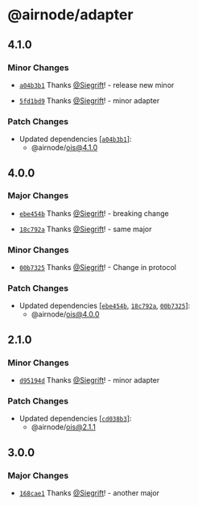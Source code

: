 # @airnode/adapter

## 4.1.0

### Minor Changes

- [`a04b3b1`](https://github.com/Siegrift/airnode/commit/a04b3b1cdb4aec7633c69683ed372eedb0218f66) Thanks [@Siegrift](https://github.com/Siegrift)! - release new minor

* [`5fd1bd9`](https://github.com/Siegrift/airnode/commit/5fd1bd94ddb76cdd6fc2c8e049d9c5dc40f14bac) Thanks [@Siegrift](https://github.com/Siegrift)! - minor adapter

### Patch Changes

- Updated dependencies [[`a04b3b1`](https://github.com/Siegrift/airnode/commit/a04b3b1cdb4aec7633c69683ed372eedb0218f66)]:
  - @airnode/ois@4.1.0

## 4.0.0

### Major Changes

- [`ebe454b`](https://github.com/Siegrift/airnode/commit/ebe454bb9f5485f6f1a2a5d084e943af022a8561) Thanks [@Siegrift](https://github.com/Siegrift)! - breaking change

* [`18c792a`](https://github.com/Siegrift/airnode/commit/18c792ae4e5da68a9fa4af1222bb07f85e82ab93) Thanks [@Siegrift](https://github.com/Siegrift)! - same major

### Minor Changes

- [`00b7325`](https://github.com/Siegrift/airnode/commit/00b7325fa6559183be33292653eb0a044169441f) Thanks [@Siegrift](https://github.com/Siegrift)! - Change in protocol

### Patch Changes

- Updated dependencies [[`ebe454b`](https://github.com/Siegrift/airnode/commit/ebe454bb9f5485f6f1a2a5d084e943af022a8561), [`18c792a`](https://github.com/Siegrift/airnode/commit/18c792ae4e5da68a9fa4af1222bb07f85e82ab93), [`00b7325`](https://github.com/Siegrift/airnode/commit/00b7325fa6559183be33292653eb0a044169441f)]:
  - @airnode/ois@4.0.0

## 2.1.0

### Minor Changes

- [`d95194d`](https://github.com/Siegrift/airnode/commit/d95194da829b11e3e63e77750244ad7d81fafa65) Thanks [@Siegrift](https://github.com/Siegrift)! - minor adapter

### Patch Changes

- Updated dependencies [[`cd038b3`](https://github.com/Siegrift/airnode/commit/cd038b3d16008c5363e94e9e7c28ac47ef50026e)]:
  - @airnode/ois@2.1.1

## 3.0.0

### Major Changes

- [`168cae1`](https://github.com/Siegrift/airnode/commit/168cae1fffad43a02486ffae4b50c9c8ad037377) Thanks [@Siegrift](https://github.com/Siegrift)! - another major
